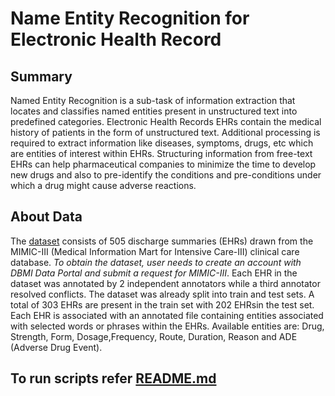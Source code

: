 # Name Entity Recognition for Electronic Health Record

## Summary
Named Entity Recognition is a sub-task of information extraction that locates and classifies named entities present in unstructured text into predefined categories. Electronic Health Records EHRs contain the medical history of patients in the form of unstructured text. Additional processing is required to extract information like diseases, symptoms, drugs, etc which are entities of interest within EHRs. Structuring information from free-text EHRs can help pharmaceutical companies to minimize the time to develop new drugs and also to pre-identify the conditions and pre-conditions under which a drug might cause adverse reactions.


## About Data
The [dataset](https://portal.dbmi.hms.harvard.edu/projects/n2c2-nlp/) consists of 505 discharge summaries (EHRs) drawn from the MIMIC-III (Medical Information Mart for Intensive Care-III) clinical care database. *To obtain the dataset, user needs to create an account with DBMI Data Portal and submit a request for MIMIC-III*. Each EHR in the dataset was annotated by 2 independent annotators while a third annotator resolved conflicts. The dataset was already split into train and test sets. A total of 303 EHRs are present in the train set with 202 EHRsin the test set. Each EHR is associated with an annotated file containing entities associated with selected words or phrases within the EHRs. Available entities are: Drug, Strength, Form, Dosage,Frequency, Route, Duration, Reason and ADE (Adverse Drug Event). 

## To run scripts refer [README.md](https://github.com/nitinkmittal/ner_ehr/tree/master/scripts#readme)

